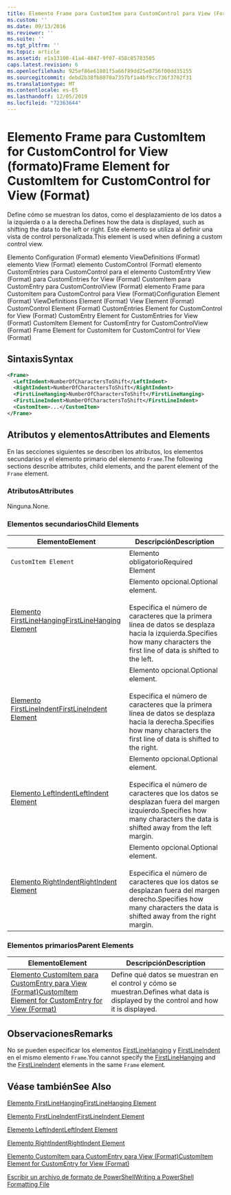 ```yaml
---
title: Elemento Frame para CustomItem para CustomControl para View (Format) | Microsoft Docs
ms.custom: ''
ms.date: 09/13/2016
ms.reviewer: ''
ms.suite: ''
ms.tgt_pltfrm: ''
ms.topic: article
ms.assetid: e1a13100-41a4-4847-9f07-458c85783505
caps.latest.revision: 6
ms.openlocfilehash: 925ef86e61801f5a66f89dd25e0756f00dd35155
ms.sourcegitcommit: debd2b38fb8070a7357bf1a4bf9cc736f3702f31
ms.translationtype: MT
ms.contentlocale: es-ES
ms.lasthandoff: 12/05/2019
ms.locfileid: "72363644"
---
```

# <a name="frame-element-for-customitem-for-customcontrol-for-view-format"></a><span data-ttu-id="42018-102">Elemento Frame para CustomItem for CustomControl for View (formato)</span><span class="sxs-lookup"><span data-stu-id="42018-102">Frame Element for CustomItem for CustomControl for View (Format)</span></span>

<span data-ttu-id="42018-103">Define cómo se muestran los datos, como el desplazamiento de los datos a la izquierda o a la derecha.</span><span class="sxs-lookup"><span data-stu-id="42018-103">Defines how the data is displayed, such as shifting the data to the left or right.</span></span> <span data-ttu-id="42018-104">Este elemento se utiliza al definir una vista de control personalizada.</span><span class="sxs-lookup"><span data-stu-id="42018-104">This element is used when defining a custom control view.</span></span>

<span data-ttu-id="42018-105">Elemento Configuration (Format) elemento ViewDefinitions (Format) elemento View (Format) elemento CustomControl (Format) elemento CustomEntries para CustomControl para el elemento CustomEntry View (Format) para CustomEntries for View (Format) CustomItem para CustomEntry para CustomControlView (Format) elemento Frame para CustomItem para CustomControl para View (Format)</span><span class="sxs-lookup"><span data-stu-id="42018-105">Configuration Element (Format) ViewDefinitions Element (Format) View Element (Format) CustomControl Element (Format) CustomEntries Element for CustomControl for View (Format) CustomEntry Element for CustomEntries for View (Format) CustomItem Element for CustomEntry for CustomControlView (Format) Frame Element for CustomItem for CustomControl for View (Format)</span></span>

## <a name="syntax"></a><span data-ttu-id="42018-106">Sintaxis</span><span class="sxs-lookup"><span data-stu-id="42018-106">Syntax</span></span>

```xml
<Frame>
  <LeftIndent>NumberOfCharactersToShift</LeftIndent>
  <RightIndent>NumberOfCharactersToShift</RightIndent>
  <FirstLineHanging>NumberOfCharactersToShift</FirstLineHanging>
  <FirstLineIndent>NumberOfCharactersToShift</FirstLineIndent>
  <CustomItem>...</CustomItem>
</Frame>
```

## <a name="attributes-and-elements"></a><span data-ttu-id="42018-107">Atributos y elementos</span><span class="sxs-lookup"><span data-stu-id="42018-107">Attributes and Elements</span></span>

<span data-ttu-id="42018-108">En las secciones siguientes se describen los atributos, los elementos secundarios y el elemento primario del elemento `Frame`.</span><span class="sxs-lookup"><span data-stu-id="42018-108">The following sections describe attributes, child elements, and the parent element of the `Frame` element.</span></span>

### <a name="attributes"></a><span data-ttu-id="42018-109">Atributos</span><span class="sxs-lookup"><span data-stu-id="42018-109">Attributes</span></span>

<span data-ttu-id="42018-110">Ninguna.</span><span class="sxs-lookup"><span data-stu-id="42018-110">None.</span></span>

### <a name="child-elements"></a><span data-ttu-id="42018-111">Elementos secundarios</span><span class="sxs-lookup"><span data-stu-id="42018-111">Child Elements</span></span>

|<span data-ttu-id="42018-112">Elemento</span><span class="sxs-lookup"><span data-stu-id="42018-112">Element</span></span>|<span data-ttu-id="42018-113">Descripción</span><span class="sxs-lookup"><span data-stu-id="42018-113">Description</span></span>|
|-------------|-----------------|
|`CustomItem Element`|<span data-ttu-id="42018-114">Elemento obligatorio</span><span class="sxs-lookup"><span data-stu-id="42018-114">Required Element</span></span>|
|[<span data-ttu-id="42018-115">Elemento FirstLineHanging</span><span class="sxs-lookup"><span data-stu-id="42018-115">FirstLineHanging Element</span></span>](./firstlinehanging-element-for-frame-for-customcontrol-for-view-format.md)|<span data-ttu-id="42018-116">Elemento opcional.</span><span class="sxs-lookup"><span data-stu-id="42018-116">Optional element.</span></span><br /><br /> <span data-ttu-id="42018-117">Especifica el número de caracteres que la primera línea de datos se desplaza hacia la izquierda.</span><span class="sxs-lookup"><span data-stu-id="42018-117">Specifies how many characters the first line of data is shifted to the left.</span></span>|
|[<span data-ttu-id="42018-118">Elemento FirstLineIndent</span><span class="sxs-lookup"><span data-stu-id="42018-118">FirstLineIndent Element</span></span>](./firstlineindent-element-for-frame-for-customcontrol-for-view-format.md)|<span data-ttu-id="42018-119">Elemento opcional.</span><span class="sxs-lookup"><span data-stu-id="42018-119">Optional element.</span></span><br /><br /> <span data-ttu-id="42018-120">Especifica el número de caracteres que la primera línea de datos se desplaza hacia la derecha.</span><span class="sxs-lookup"><span data-stu-id="42018-120">Specifies how many characters the first line of data is shifted to the right.</span></span>|
|[<span data-ttu-id="42018-121">Elemento LeftIndent</span><span class="sxs-lookup"><span data-stu-id="42018-121">LeftIndent Element</span></span>](./leftindent-element-for-frame-for-customcontrol-for-view-format.md)|<span data-ttu-id="42018-122">Elemento opcional.</span><span class="sxs-lookup"><span data-stu-id="42018-122">Optional element.</span></span><br /><br /> <span data-ttu-id="42018-123">Especifica el número de caracteres que los datos se desplazan fuera del margen izquierdo.</span><span class="sxs-lookup"><span data-stu-id="42018-123">Specifies how many characters the data is shifted away from the left margin.</span></span>|
|[<span data-ttu-id="42018-124">Elemento RightIndent</span><span class="sxs-lookup"><span data-stu-id="42018-124">RightIndent Element</span></span>](./rightindent-element-for-frame-for-customcontrol-for-view-format.md)|<span data-ttu-id="42018-125">Elemento opcional.</span><span class="sxs-lookup"><span data-stu-id="42018-125">Optional element.</span></span><br /><br /> <span data-ttu-id="42018-126">Especifica el número de caracteres que los datos se desplazan fuera del margen derecho.</span><span class="sxs-lookup"><span data-stu-id="42018-126">Specifies how many characters the data is shifted away from the right margin.</span></span>|

### <a name="parent-elements"></a><span data-ttu-id="42018-127">Elementos primarios</span><span class="sxs-lookup"><span data-stu-id="42018-127">Parent Elements</span></span>

|<span data-ttu-id="42018-128">Elemento</span><span class="sxs-lookup"><span data-stu-id="42018-128">Element</span></span>|<span data-ttu-id="42018-129">Descripción</span><span class="sxs-lookup"><span data-stu-id="42018-129">Description</span></span>|
|-------------|-----------------|
|[<span data-ttu-id="42018-130">Elemento CustomItem para CustomEntry para View (Format)</span><span class="sxs-lookup"><span data-stu-id="42018-130">CustomItem Element for CustomEntry for View (Format)</span></span>](./customitem-element-for-customentry-for-customcontrol-for-view-format.md)|<span data-ttu-id="42018-131">Define qué datos se muestran en el control y cómo se muestran.</span><span class="sxs-lookup"><span data-stu-id="42018-131">Defines what data is displayed by the control and how it is displayed.</span></span>|

## <a name="remarks"></a><span data-ttu-id="42018-132">Observaciones</span><span class="sxs-lookup"><span data-stu-id="42018-132">Remarks</span></span>

<span data-ttu-id="42018-133">No se pueden especificar los elementos [FirstLineHanging](./firstlinehanging-element-for-frame-for-customcontrol-for-view-format.md) y [FirstLineIndent](./firstlineindent-element-for-frame-for-customcontrol-for-view-format.md) en el mismo elemento `Frame`.</span><span class="sxs-lookup"><span data-stu-id="42018-133">You cannot specify the [FirstLineHanging](./firstlinehanging-element-for-frame-for-customcontrol-for-view-format.md) and the [FirstLineIndent](./firstlineindent-element-for-frame-for-customcontrol-for-view-format.md) elements in the same `Frame` element.</span></span>

## <a name="see-also"></a><span data-ttu-id="42018-134">Véase también</span><span class="sxs-lookup"><span data-stu-id="42018-134">See Also</span></span>

[<span data-ttu-id="42018-135">Elemento FirstLineHanging</span><span class="sxs-lookup"><span data-stu-id="42018-135">FirstLineHanging Element</span></span>](./firstlinehanging-element-for-frame-for-customcontrol-for-view-format.md)

[<span data-ttu-id="42018-136">Elemento FirstLineIndent</span><span class="sxs-lookup"><span data-stu-id="42018-136">FirstLineIndent Element</span></span>](./firstlineindent-element-for-frame-for-customcontrol-for-view-format.md)

[<span data-ttu-id="42018-137">Elemento LeftIndent</span><span class="sxs-lookup"><span data-stu-id="42018-137">LeftIndent Element</span></span>](./leftindent-element-for-frame-for-customcontrol-for-view-format.md)

[<span data-ttu-id="42018-138">Elemento RightIndent</span><span class="sxs-lookup"><span data-stu-id="42018-138">RightIndent Element</span></span>](./rightindent-element-for-frame-for-customcontrol-for-view-format.md)

[<span data-ttu-id="42018-139">Elemento CustomItem para CustomEntry para View (Format)</span><span class="sxs-lookup"><span data-stu-id="42018-139">CustomItem Element for CustomEntry for View (Format)</span></span>](./customitem-element-for-customentry-for-customcontrol-for-view-format.md)

[<span data-ttu-id="42018-140">Escribir un archivo de formato de PowerShell</span><span class="sxs-lookup"><span data-stu-id="42018-140">Writing a PowerShell Formatting File</span></span>](./writing-a-powershell-formatting-file.md)
